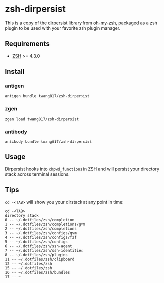 # zsh-dirpersist

This is a copy of the [dirpersist][1] library from [oh-my-zsh][2], packaged as a zsh plugin to be used with your favorite zsh plugin manager.

[1]: https://github.com/robbyrussell/oh-my-zsh/tree/master/plugins/dirpersist
[2]: https://github.com/robbyrussell/oh-my-zsh
[3]: http://zsh.sourceforge.net/

## Requirements

* [ZSH][3] >= 4.3.0

## Install

### antigen

    antigen bundle twang817/zsh-dirpersist

### zgen

    zgen load twang817/zsh-dirpersist
    
### antibody

    antibody bundle twang817/zsh-dirpersist
    
## Usage

Dirpersist hooks into `chpwd_functions` in ZSH and will persist your directory stack across terminal sessions.

## Tips

`cd -<TAB>` will show you your dirstack at any point in time:

```
cd -<TAB>
directory stack
0 -- ~/.dotfiles/zsh/completion
1 -- ~/.dotfiles/zsh/completions/gvm
2 -- ~/.dotfiles/zsh/completions
3 -- ~/.dotfiles/zsh/configs/gvm
4 -- ~/.dotfiles/zsh/configs/fzf
5 -- ~/.dotfiles/zsh/configs
6 -- ~/.dotfiles/zsh/ssh-agent
7 -- ~/.dotfiles/zsh/ssh-identities
8 -- ~/.dotfiles/zsh/plugins
11 -- ~/.dotfiles/zsh/clipboard
12 -- ~/.dotfiles/zsh
15 -- ~/.dotfiles/zsh
16 -- ~/.dotfiles/zsh/bundles
17 -- ~
```
